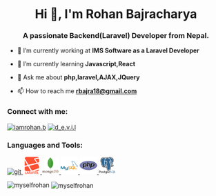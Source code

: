 <h1 align="center">Hi 👋, I'm Rohan Bajracharya</h1>
<h3 align="center">A passionate Backend(Laravel) Developer from Nepal.</h3>

- 🔭 I’m currently working at **IMS Software as a Laravel Developer**

- 🌱 I’m currently learning **Javascript,React**

- 💬 Ask me about **php,laravel,AJAX,JQuery**

- 📫 How to reach me **rbajra18@gmail.com**

<h3 align="left">Connect with me:</h3>
<p align="left">
<a href="https://fb.com/iamrohan.b" target="blank"><img align="center" src="https://raw.githubusercontent.com/rahuldkjain/github-profile-readme-generator/master/src/images/icons/Social/facebook.svg" alt="iamrohan.b" height="30" width="40" /></a>
<a href="https://instagram.com/r._o.h.a_.n" target="blank"><img align="center" src="https://raw.githubusercontent.com/rahuldkjain/github-profile-readme-generator/master/src/images/icons/Social/instagram.svg" alt="d_e.v.i.l" height="30" width="40" /></a>
</p>

<h3 align="left">Languages and Tools:</h3>
<p align="left"> <a href="https://git-scm.com/" target="_blank" rel="noreferrer"> <img src="https://www.vectorlogo.zone/logos/git-scm/git-scm-icon.svg" alt="git" width="40" height="40"/> </a> <a href="https://laravel.com/" target="_blank" rel="noreferrer"> <img src="https://raw.githubusercontent.com/devicons/devicon/master/icons/laravel/laravel-plain-wordmark.svg" alt="laravel" width="40" height="40"/> </a> <a href="https://www.mongodb.com/" target="_blank" rel="noreferrer"> <img src="https://raw.githubusercontent.com/devicons/devicon/master/icons/mongodb/mongodb-original-wordmark.svg" alt="mongodb" width="40" height="40"/> </a> <a href="https://www.mysql.com/" target="_blank" rel="noreferrer"> <img src="https://raw.githubusercontent.com/devicons/devicon/master/icons/mysql/mysql-original-wordmark.svg" alt="mysql" width="40" height="40"/> </a> <a href="https://www.php.net" target="_blank" rel="noreferrer"> <img src="https://raw.githubusercontent.com/devicons/devicon/master/icons/php/php-original.svg" alt="php" width="40" height="40"/> </a> <a href="https://www.postgresql.org" target="_blank" rel="noreferrer"> <img src="https://raw.githubusercontent.com/devicons/devicon/master/icons/postgresql/postgresql-original-wordmark.svg" alt="postgresql" width="40" height="40"/> </a> </p>

<p><img align="left" src="https://github-readme-stats.vercel.app/api/top-langs?username=myselfrohan&show_icons=true&locale=en&layout=compact" alt="myselfrohan" /></p>

<p>&nbsp;<img align="center" src="https://github-readme-stats.vercel.app/api?username=myselfrohan&show_icons=true&locale=en" alt="myselfrohan" /></p>
